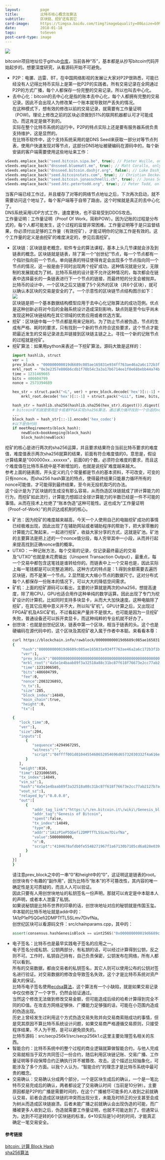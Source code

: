 ```yaml
---
layout:         page
title:          比特币核心概念及算法
subtitle:       区块链、挖矿还有其它
card-image:     https://timgsa.baidu.com/timg?image&quality=80&size=b9999_10000&sec=1516271087446&di=b7e915316b121a2301e2dc786c16a8d1&imgtype=0&src=http%3A%2F%2Fimg.mp.itc.cn%2Fq_mini%2Cc_zoom%2Cw_640%2Fupload%2F20170809%2F2fb6e062e1f54d5897b44766fdfecd80_th.jpg
date:           2018-01-18
tags:           toSeven
post-card-type: image
---
```

![](https://timgsa.baidu.com/timg?image&quality=80&size=b9999_10000&sec=1516271087446&di=b7e915316b121a2301e2dc786c16a8d1&imgtype=0&src=http%3A%2F%2Fimg.mp.itc.cn%2Fq_mini%2Cc_zoom%2Cw_640%2Fupload%2F20170809%2F2fb6e062e1f54d5897b44766fdfecd80_th.jpg)  

bitconin项目地址位于github[仓库](https://github.com/bitcoin/bitcoin)，当前各种“币”，基本都是从抄写bitcoin代码开始起步的。想要深度研究，从看源码开始不可避免。  
* P2P：电骡、迅雷、BT，在中国网络影视的发展让大家对P2P很熟悉，可能已经没有人记得比特币实际上是第一批P2P的实践者。所有交易记录在全网通过P2P的方式广播，每个人都保存一份完整的交易记录。所以也叫去中心化。  
* 去中心化：bitcoin的去中心化是指的账本去中心化，每个人都拥有完整的交易记录。因此不会出现人为修改某一个账本就导致财产丢失的情况。  
在这种模式下，想有效的修改以前的交易记录，就需要有工作量证明（POW)。理论上修改之前的区块必须做到51%的联网机器都认可才可能成功，而这肯定是做不到的。  
实际在整个比特币系统的运行中，P2P的特点实际上还是要有服务器系统负责支持维护，这是显然的。  
在比特币软件中，这个支持系统采用的是DNS Seed来获取一部分对等节点列表，使用户快速发现对等节点，这部分DNS地址被硬编码在源码中的，每个新安装的客户端需要使用这些地址来工作：
```cpp
vSeeds.emplace_back("seed.bitcoin.sipa.be", true); // Pieter Wuille, only supports x1, x5, x9, and xd
vSeeds.emplace_back("dnsseed.bluematt.me", true); // Matt Corallo, only supports x9
vSeeds.emplace_back("dnsseed.bitcoin.dashjr.org", false); // Luke Dashjr
vSeeds.emplace_back("seed.bitcoinstats.com", true); // Christian Decker, supports x1 - xf
vSeeds.emplace_back("seed.bitcoin.jonasschnelli.ch", true); // Jonas Schnelli, only supports x1, x5, x9, and xd
vSeeds.emplace_back("seed.btc.petertodd.org", true); // Peter Todd, only supports x1, x5, x9, and xd
```
当客户端已经工作过，并且缓存了对等的网络节点地址之后，下次再次启动，就不需要访问这个地址了。每个客户端等于自带了路由，这个时候就是真正的去中心化了。  
DNS系统采用UDP方式工作，速度更快，也不容易受到DDOS攻击。  
工作量证明：工作量证明（Proof Of Work，简称POW）。因为记账的过程是分布式的，每个人都可能发生，这个过程的监督非常困难。工作量证明等于是只监督结果，你必须付出足够的工作量（有效挖矿），才能证明你的记账工作是有效的。这个工作量的定义是由挖矿的难度决定的，参见后面挖矿。  
* 区块链：区块链是老概念，软件专业的算法课程，基本上头几节课就会涉及到链表的概念。区块链就是链表，除了第一个“创世纪”节点，每一个节点都有一个指针指向前一个节点。单向链表的特征使得肯定会出现多个节点指向同一个节点的情况，这一般是由于同时出现两个挖矿成功，这种情况就是分叉，无限制的发展就成为了树。比特币系统的设计是不允许这种情况的，每次都会在链表中选择最长的一条链表进行下一个节点的链接，而最终短的分支会被抛弃。比特币的设计中，一个区块之后又链接了5个另外的区块（共6个区块），就可以确认本区块的交易是安全的了。一个示意性的区块链节点结构图示如下：  
![](http://news.btcfans.com/data/attachment/portal/201402/18/5.png)  
区块链是把一个基本数据结构模型应用于去中心化记账算法的成功范例。优点是这种创新必将对今后的金融系统设计造成深刻影响，缺点则是至今似乎尚未发现这种区块链结构在其它领域的优势应用或者优选方案。  
* 挖矿：区块链中每一个节点都是用来记账的。为了防止节点被伪造，节点的生成有严格、耗时的要求，只有找到一个新的节点符合这些要求，这个节点才能把最近发生的交易记录进去并链接到区块链主链之上。寻找一个新的记账节点的过程就是挖矿。  
* 挖矿算法：如果用python来表述一下挖矿算法，源码大致是这样的：  
    ```python
    import hashlib, struct
    ver = 1
    prev_block = "000000000019d6689c085ae165831e934ff763ae46a2a6c172b3f1b60a8ce26f"
    mrkl_root = "0e3e2357e806b6cdb1f70b54c3a3a17b6714ee1f0e68bebb44a74b1efd512098"
    time = 1231469665
    bits = 486604799
    nonce = 2573394689
    
    hex_str = struct.pack("<L", ver) + prev_block.decode('hex')[::-1] +\
        mrkl_root.decode('hex')[::-1] + struct.pack("<LLL", time, bits, nonce)
    
    hash_str = hashlib.sha256(hashlib.sha256(hex_str).digest()).digest()
    # bitcoin矿机就是使用显卡或者FPGA实现sha256算法，通过暴力循环找到一个合适的nonce  
    ...
    block_hash = hash_str[::-1].encode('hex_codec')
	#以下是伪代码
	if meetReqirements(block_hash):
		newBlock=bookkeeping(block_hash)
		block_hash(newBlock)
    ```
挖矿的核心是进行两次的sha256运算，并且要求结果符合当前比特币要求的难度值，难度值表示两次sha256就算的结果，前面有符合难度值的0。意思是，假设计算结果是"000000xx...xxxxxx"，前面0的个数，必须符合难度的要求，而且这个难度值在比特币系统中是不断增加的，也就是说挖矿难度越来越大。  
参考上面的链表图，开头定义的几个常量都是节点的基本资料，不可改变，可变的只有nonce。而sha256 hash算法的特点，使得最终结果只能暴力循环所有的nonce可能值，才可能得到最终结果，至今尚无投机取巧的办法。  
这个设计是为了区块链的生成没有那么容易，从而伪造区块链就成了拼计算能力的行为，而挖矿如此流行，计算能力想超过全球计算能力的半数已经是一件不可能的事情。从而在技术上杜绝了“账本伪造”这种可能性。这也成为“工作量证明（Proof-of-Work）”的共识达成机制的核心。  
* 矿池：因为挖矿的难度越来越高，今天一个人使用自己的电脑挖矿成功的事情已经极难出现，因此出现了在辅助网站或者辅助程序的帮助下，把大家零散的计算能力汇聚起来，一起进行挖矿，收益大家分享的方式，这就是矿池。矿池的主要算法是把上述的一个nonce值分段，每人穷举其中一小段，从而并行起来提高找到正确nonce值的概率。  
* UTXO：一种记账方法，每个交易的记录，仅记录最终最近的交易及“UTXO”也就是未花费输出（Unspent Transaction Output），最重点，每一个交易中都包含这笔钱是谁转给你的。而链表中上一个交易也是，因此实际上每一笔钱都是可以完整追溯的。这种方式的特点是：1.得到余额需要去遍历区块链，而不是某一个节点。2.显然能大大缩小节点的数据尺寸。这对分布式每个人都保存一份账本的情况下，可以大大的降低空间需求。
* 矿机：上面的挖矿源码可以看出，主要的计算就是两次的sha256，想提高速度，除了用CPU，GPU也适合用作这种单纯的数学运算。因此出现了专门为挖矿设计的计算机，比如同时支持多块显卡，从而大大加快速度。这种电脑除了挖矿，在其它应用中意义并不大，所以叫“矿机”。GPU计算之后，又出现过FPGA矿机及ASIC矿机，不过看起来产量并不是很大。也可能是因为一旦挖矿失败，普通设备还可以拆开卖显卡，而这种纯粹的专业机就不好办了。  
* 创世块：也就是创世纪区块，链表中第一个区块，相当于链表的头。这个也是硬编码在源代码中的，这个区块及其挖矿收入属于作者中本聪。来看看本尊：  
	```bash
	curl https://blockchain.info/rawblock/000000000019d6689c085ae165831e934ff763ae46a2a6c172b3f1b60a8ce26f
	{
	    "hash":"000000000019d6689c085ae165831e934ff763ae46a2a6c172b3f1b60a8ce26f",
	    "ver":1,
	    "prev_block":"0000000000000000000000000000000000000000000000000000000000000000",
	    "mrkl_root":"4a5e1e4baab89f3a32518a88c31bc87f618f76673e2cc77ab2127b7afdeda33b",
	    "time":1231006505,
	    "bits":486604799,
	    "fee":0,
	    "nonce":2083236893,
	    "n_tx":1,
	    "size":285,
	    "block_index":14849,
	    "main_chain":true,
	    "height":0,
	    "tx":[

	{
	   "lock_time":0,
	   "ver":1,
	   "size":204,
	   "inputs":[
	      {
	         "sequence":4294967295,
	         "witness":"",
	         "script":"04ffff001d0104455468652054696d65732030332f4a616e2f32303039204368616e63656c6c6f72206f6e206272696e6b206f66207365636f6e64206261696c6f757420666f722062616e6b73"
	      }
	   ],
	   "weight":816,
	   "time":1231006505,
	   "tx_index":14849,
	   "vin_sz":1,
	   "hash":"4a5e1e4baab89f3a32518a88c31bc87f618f76673e2cc77ab2127b7afdeda33b",
	   "vout_sz":1,
	   "relayed_by":"0.0.0.0",
	   "out":[
	      {
	         "addr_tag_link":"https:\/\/en.bitcoin.it\/wiki\/Genesis_block",
	         "addr_tag":"Genesis of Bitcoin",
	         "spent":false,
	         "tx_index":14849,
	         "type":0,
	         "addr":"1A1zP1eP5QGefi2DMPTfTL5SLmv7DivfNa",
	         "value":5000000000,
	         "n":0,
	         "script":"4104678afdb0fe5548271967f1a67130b7105cd6a828e03909a67962e0ea1f61deb649f6bc3f4cef38c4f35504e51ec112de5c384df7ba0b8d578a4c702b6bf11d5fac"
	      }
	   ]
	}]
	}
	```
	请注意prev_block之中的一串“0”和height中的“0”，这证明这是链表的root。  
	创世块有个有趣的“副作用”，因为比特币“账本”的不可篡改性，其内容的唯一确定性是无可质疑的，而且人人可以验证。  
	因此只要有人用创世块地址的私钥签名一份声明，那就可以肯定是中本聪本人的声明，或者本人泄露了私钥。  
	如果说秘钥是比特币世界的印章的话，创世块地址对应的秘钥就是传国玉玺。中本聪的比特币地址就是addr中的：1A1zP1eP5QGefi2DMPTfTL5SLmv7DivfNa。  
	创世纪区块可以看源码文件：src/chainparams.cpp，其中的：  
	```cpp
	assert(consensus.hashGenesisBlock == uint256S("0x000000000019d6689c085ae165831e934ff763ae46a2a6c172b3f1b60a8ce26f"));
	```
*  电子签名：比特币也是最早实践电子签名的应用之一。  
电子签名分成私钥、公钥两部分，有私钥的话，可以经过计算得到公钥，反之则不可。工作时，私钥自己持有，自己负责保密，公钥发布在网络，所有人都可以看到。  
所有的交易数据，都由交易者的私钥签名，其它人则可以使用公布的公钥对签名进行验证。对交易数据的修改会导致签名失效，这个才是比特币系统对资产最大的保证。  
比特币电子签名使用[ecdsa算法](http://8btc.com/article-140-1.html)，这个算法有一个小缺陷，就是如果交易记录中仅仅修改了一个字节，仍然会验证通过。  
当然这个修改无法做到修改交易金额，但可能造成后续的哈希计算得到完全不同的ID值。在攻击方网络足够快、广播能力足够强的话，可能在小范围内造成的伪造出现。  
历史上曾经发生过利用这个方式伪造交易失败并向交易商索赔成功的事情，但是究其原因不算比特币系统设计问题，如果交易商严格遵循交易原则，只接受程序结果，不人为干预，是可以避免损失的。  
比特币源码：src/secp256k1/src/secp256k1.c这里主要处理签名相关的东西。  
* 智能合约：比特币系统中的整个过程的商业逻辑就算做智能合约，与他人完成交易就相当于双方共同签订一份合约，随后利用区块链记账、交易广播、工作量证明等手段保障合约正确执行并不被篡改、攻击。这个描述比较抽象化，可能涉及了多个方面。以我个人认为，“智能合约”的理念才是比特币系统中最可贵的概念。  
* 交易确认：交易确认分成两个部分，一个是区块生成后的确认，一个是一笔比特币交易完成后的确认，两者都设定了交易确认时间（当前是10分钟）。主要原因都是P2P的广播是需要时间的，在这个广播被尽可能多的人收到之前就确认交易，前者会造成区块链的冲突而出现分支，未能及时矫正的分支甚至会成为树从而造成区块链崩溃。后者未能广播之前就确认会出现伪造的可能，而广播被更多人收到之后，伪造就需要工作量证明，也就不可能达到了。但通常认为，达到不可逆转的6个区块链的标准，6*10实际是1小时的时间，才能真正确定一笔交易安全。  
  



#### 参考链接
[bitcoin: 计算 Block Hash](https://laravel-china.org/articles/6517/bitcoin-computing-block-hash)  
[sha256算法](https://baike.baidu.com/item/sha256/9726070?fr=aladdin)  

























